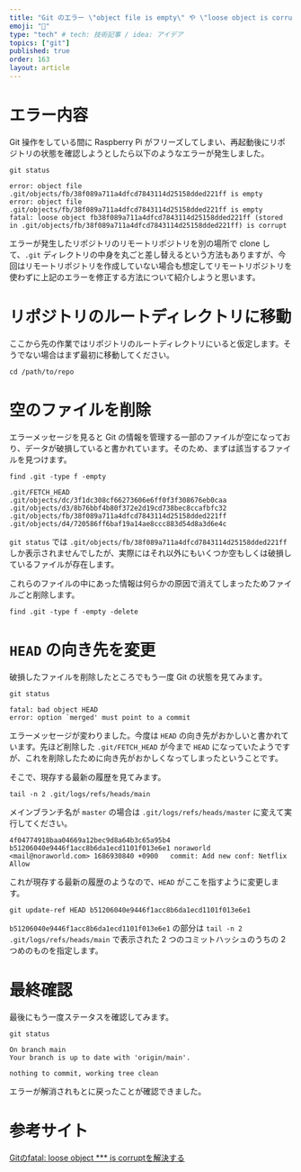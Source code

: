 ```yaml
---
title: "Git のエラー \"object file is empty\" や \"loose object is corrupt\" の直し方"
emoji: "👻"
type: "tech" # tech: 技術記事 / idea: アイデア
topics: ["git"]
published: true
order: 163
layout: article
---
```


# エラー内容
Git 操作をしている間に Raspberry Pi がフリーズしてしまい、再起動後にリポジトリの状態を確認しようとしたら以下のようなエラーが発生しました。

```shell:shell
git status
```

```
error: object file .git/objects/fb/38f089a711a4dfcd7843114d25158dded221ff is empty
error: object file .git/objects/fb/38f089a711a4dfcd7843114d25158dded221ff is empty
fatal: loose object fb38f089a711a4dfcd7843114d25158dded221ff (stored in .git/objects/fb/38f089a711a4dfcd7843114d25158dded221ff) is corrupt
```

エラーが発生したリポジトリのリモートリポジトリを別の場所で clone して、`.git` ディレクトリの中身を丸ごと差し替えるという方法もありますが、今回はリモートリポジトリを作成していない場合も想定してリモートリポジトリを使わずに上記のエラーを修正する方法について紹介しようと思います。



# リポジトリのルートディレクトリに移動
ここから先の作業ではリポジトリのルートディレクトリにいると仮定します。そうでない場合はまず最初に移動してください。

```shell:Shell
cd /path/to/repo
```



# 空のファイルを削除
エラーメッセージを見ると Git の情報を管理する一部のファイルが空になっており、データが破損していると書かれています。そのため、まずは該当するファイルを見つけます。

```shell:Shell
find .git -type f -empty
```

```
.git/FETCH_HEAD
.git/objects/dc/3f1dc308cf66273606e6ff0f3f308676eb0caa
.git/objects/d3/8b76bbf4b80f372e2d19cd738bec8ccafbfc32
.git/objects/fb/38f089a711a4dfcd7843114d25158dded221ff
.git/objects/d4/720586ff6baf19a14ae8ccc883d54d8a3d6e4c
```

`git status` では `.git/objects/fb/38f089a711a4dfcd7843114d25158dded221ff` しか表示されませんでしたが、実際にはそれ以外にもいくつか空もしくは破損しているファイルが存在します。

これらのファイルの中にあった情報は何らかの原因で消えてしまったためファイルごと削除します。

```shell:Shell
find .git -type f -empty -delete
```



# `HEAD` の向き先を変更
破損したファイルを削除したところでもう一度 Git の状態を見てみます。

```shell:Shell
git status
```

```
fatal: bad object HEAD
error: option `merged' must point to a commit
```

エラーメッセージが変わりました。今度は `HEAD` の向き先がおかしいと書かれています。先ほど削除した `.git/FETCH_HEAD` が今まで `HEAD` になっていたようですが、これを削除したために向き先がおかしくなってしまったということです。

そこで、現存する最新の履歴を見てみます。

```shell:Shell
tail -n 2 .git/logs/refs/heads/main
```

メインブランチ名が `master` の場合は `.git/logs/refs/heads/master` に変えて実行してください。

```
4f04774918baa04669a12bec9d8a64b3c65a95b4 b51206040e9446f1acc8b6da1ecd1101f013e6e1 noraworld <mail@noraworld.com> 1686930840 +0900	commit: Add new conf: Netflix Allow
```

これが現存する最新の履歴のようなので、`HEAD` がここを指すように変更します。

```shell:Shell
git update-ref HEAD b51206040e9446f1acc8b6da1ecd1101f013e6e1
```

`b51206040e9446f1acc8b6da1ecd1101f013e6e1` の部分は `tail -n 2 .git/logs/refs/heads/main` で表示された 2 つのコミットハッシュのうちの 2 つめのものを指定します。



# 最終確認
最後にもう一度ステータスを確認してみます。

```shell:Shell
git status
```

```
On branch main
Your branch is up to date with 'origin/main'.

nothing to commit, working tree clean
```

エラーが解消されもとに戻ったことが確認できました。



# 参考サイト
[Gitのfatal: loose object *** is corruptを解決する](https://higelog.brassworks.jp/3910)

